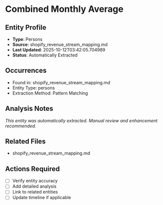 # Combined Monthly Average

## Entity Profile
- **Type**: Persons
- **Source**: shopify_revenue_stream_mapping.md
- **Last Updated**: 2025-10-12T03:42:05.704989
- **Status**: Automatically Extracted

## Occurrences
- Found in: shopify_revenue_stream_mapping.md
- Entity Type: persons
- Extraction Method: Pattern Matching

## Analysis Notes
*This entity was automatically extracted. Manual review and enhancement recommended.*

## Related Files
- shopify_revenue_stream_mapping.md

## Actions Required
- [ ] Verify entity accuracy
- [ ] Add detailed analysis
- [ ] Link to related entities
- [ ] Update timeline if applicable
